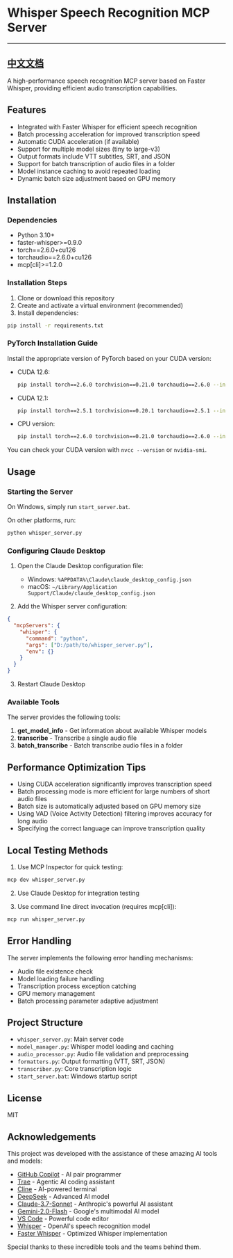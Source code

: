 # Whisper Speech Recognition MCP Server
---
[中文文档](README-CN.md)
---
A high-performance speech recognition MCP server based on Faster Whisper, providing efficient audio transcription capabilities.

## Features

- Integrated with Faster Whisper for efficient speech recognition
- Batch processing acceleration for improved transcription speed
- Automatic CUDA acceleration (if available)
- Support for multiple model sizes (tiny to large-v3)
- Output formats include VTT subtitles, SRT, and JSON
- Support for batch transcription of audio files in a folder
- Model instance caching to avoid repeated loading
- Dynamic batch size adjustment based on GPU memory

## Installation

### Dependencies

- Python 3.10+
- faster-whisper>=0.9.0
- torch==2.6.0+cu126
- torchaudio==2.6.0+cu126
- mcp[cli]>=1.2.0

### Installation Steps

1. Clone or download this repository
2. Create and activate a virtual environment (recommended)
3. Install dependencies:

```bash
pip install -r requirements.txt
```

### PyTorch Installation Guide

Install the appropriate version of PyTorch based on your CUDA version:

- CUDA 12.6:
  ```bash
  pip install torch==2.6.0 torchvision==0.21.0 torchaudio==2.6.0 --index-url https://download.pytorch.org/whl/cu126
  ```

- CUDA 12.1:
  ```bash
  pip install torch==2.5.1 torchvision==0.20.1 torchaudio==2.5.1 --index-url https://download.pytorch.org/whl/cu121
  ```

- CPU version:
  ```bash
  pip install torch==2.6.0 torchvision==0.21.0 torchaudio==2.6.0 --index-url https://download.pytorch.org/whl/cpu
  ```

You can check your CUDA version with `nvcc --version` or `nvidia-smi`.

## Usage

### Starting the Server

On Windows, simply run `start_server.bat`.

On other platforms, run:

```bash
python whisper_server.py
```

### Configuring Claude Desktop

1. Open the Claude Desktop configuration file:
   - Windows: `%APPDATA%\Claude\claude_desktop_config.json`
   - macOS: `~/Library/Application Support/Claude/claude_desktop_config.json`

2. Add the Whisper server configuration:

```json
{
  "mcpServers": {
    "whisper": {
      "command": "python",
      "args": ["D:/path/to/whisper_server.py"],
      "env": {}
    }
  }
}
```

3. Restart Claude Desktop

### Available Tools

The server provides the following tools:

1. **get_model_info** - Get information about available Whisper models
2. **transcribe** - Transcribe a single audio file
3. **batch_transcribe** - Batch transcribe audio files in a folder

## Performance Optimization Tips

- Using CUDA acceleration significantly improves transcription speed
- Batch processing mode is more efficient for large numbers of short audio files
- Batch size is automatically adjusted based on GPU memory size
- Using VAD (Voice Activity Detection) filtering improves accuracy for long audio
- Specifying the correct language can improve transcription quality

## Local Testing Methods

1. Use MCP Inspector for quick testing:

```bash
mcp dev whisper_server.py
```

2. Use Claude Desktop for integration testing

3. Use command line direct invocation (requires mcp[cli]):

```bash
mcp run whisper_server.py
```

## Error Handling

The server implements the following error handling mechanisms:

- Audio file existence check
- Model loading failure handling
- Transcription process exception catching
- GPU memory management
- Batch processing parameter adaptive adjustment

## Project Structure

- `whisper_server.py`: Main server code
- `model_manager.py`: Whisper model loading and caching
- `audio_processor.py`: Audio file validation and preprocessing
- `formatters.py`: Output formatting (VTT, SRT, JSON)
- `transcriber.py`: Core transcription logic
- `start_server.bat`: Windows startup script

## License

MIT

## Acknowledgements

This project was developed with the assistance of these amazing AI tools and models:

- [GitHub Copilot](https://github.com/features/copilot) - AI pair programmer
- [Trae](https://trae.ai/) - Agentic AI coding assistant
- [Cline](https://cline.ai/) - AI-powered terminal
- [DeepSeek](https://www.deepseek.com/) - Advanced AI model
- [Claude-3.7-Sonnet](https://www.anthropic.com/claude) - Anthropic's powerful AI assistant
- [Gemini-2.0-Flash](https://ai.google/gemini/) - Google's multimodal AI model
- [VS Code](https://code.visualstudio.com/) - Powerful code editor
- [Whisper](https://github.com/openai/whisper) - OpenAI's speech recognition model
- [Faster Whisper](https://github.com/guillaumekln/faster-whisper) - Optimized Whisper implementation

Special thanks to these incredible tools and the teams behind them.


